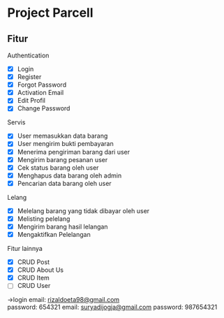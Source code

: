 # Project Parcell

## Fitur

Authentication

- [x] Login
- [x] Register
- [x] Forgot Password
- [x] Activation Email
- [x] Edit Profil
- [x] Change Password

Servis

- [x] User memasukkan data barang
- [x] User mengirim bukti pembayaran
- [x] Menerima pengiriman barang dari user
- [x] Mengirim barang pesanan user
- [x] Cek status barang oleh user
- [x] Menghapus data barang oleh admin
- [x] Pencarian data barang oleh user

Lelang

- [x] Melelang barang yang tidak dibayar oleh user
- [x] Melisting pelelang
- [x] Mengirim barang hasil lelangan
- [x] Mengaktifkan Pelelangan

Fitur lainnya

- [x] CRUD Post
- [x] CRUD About Us
- [x] CRUD Item
- [ ] CRUD User

->login
email: rizaldoeta98@gmail.com	
password: 654321
email: suryadijogja@gmail.com
password: 987654321


